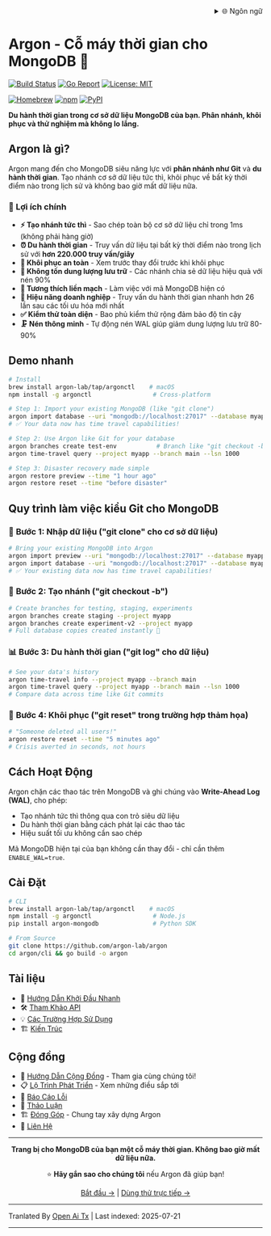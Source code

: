 <div align="right">
  <details>
    <summary >🌐 Ngôn ngữ</summary>
    <div>
      <div align="center">
        <a href="https://openaitx.github.io/view.html?user=argon-lab&project=argon&lang=en">English</a>
        | <a href="https://openaitx.github.io/view.html?user=argon-lab&project=argon&lang=zh-CN">简体中文</a>
        | <a href="https://openaitx.github.io/view.html?user=argon-lab&project=argon&lang=zh-TW">繁體中文</a>
        | <a href="https://openaitx.github.io/view.html?user=argon-lab&project=argon&lang=ja">日本語</a>
        | <a href="https://openaitx.github.io/view.html?user=argon-lab&project=argon&lang=ko">한국어</a>
        | <a href="https://openaitx.github.io/view.html?user=argon-lab&project=argon&lang=hi">हिन्दी</a>
        | <a href="https://openaitx.github.io/view.html?user=argon-lab&project=argon&lang=th">ไทย</a>
        | <a href="https://openaitx.github.io/view.html?user=argon-lab&project=argon&lang=fr">Français</a>
        | <a href="https://openaitx.github.io/view.html?user=argon-lab&project=argon&lang=de">Deutsch</a>
        | <a href="https://openaitx.github.io/view.html?user=argon-lab&project=argon&lang=es">Español</a>
        | <a href="https://openaitx.github.io/view.html?user=argon-lab&project=argon&lang=it">Italiano</a>
        | <a href="https://openaitx.github.io/view.html?user=argon-lab&project=argon&lang=ru">Русский</a>
        | <a href="https://openaitx.github.io/view.html?user=argon-lab&project=argon&lang=pt">Português</a>
        | <a href="https://openaitx.github.io/view.html?user=argon-lab&project=argon&lang=nl">Nederlands</a>
        | <a href="https://openaitx.github.io/view.html?user=argon-lab&project=argon&lang=pl">Polski</a>
        | <a href="https://openaitx.github.io/view.html?user=argon-lab&project=argon&lang=ar">العربية</a>
        | <a href="https://openaitx.github.io/view.html?user=argon-lab&project=argon&lang=fa">فارسی</a>
        | <a href="https://openaitx.github.io/view.html?user=argon-lab&project=argon&lang=tr">Türkçe</a>
        | <a href="https://openaitx.github.io/view.html?user=argon-lab&project=argon&lang=vi">Tiếng Việt</a>
        | <a href="https://openaitx.github.io/view.html?user=argon-lab&project=argon&lang=id">Bahasa Indonesia</a>
      </div>
    </div>
  </details>
</div>

# Argon - Cỗ máy thời gian cho MongoDB 🚀

[![Build Status](https://github.com/argon-lab/argon/actions/workflows/ci.yml/badge.svg)](https://github.com/argon-lab/argon/actions/workflows/ci.yml)
[![Go Report](https://goreportcard.com/badge/github.com/argon-lab/argon)](https://goreportcard.com/report/github.com/argon-lab/argon)
[![License: MIT](https://img.shields.io/badge/License-MIT-yellow.svg)](https://opensource.org/licenses/MIT)

[![Homebrew](https://img.shields.io/badge/Homebrew-argonctl-orange?logo=homebrew)](https://github.com/argon-lab/homebrew-tap)
[![npm](https://img.shields.io/npm/v/argonctl?logo=npm&label=npm)](https://www.npmjs.com/package/argonctl)
[![PyPI](https://img.shields.io/pypi/v/argon-mongodb?logo=pypi&label=PyPI)](https://pypi.org/project/argon-mongodb/)

**Du hành thời gian trong cơ sở dữ liệu MongoDB của bạn. Phân nhánh, khôi phục và thử nghiệm mà không lo lắng.**

## Argon là gì?

Argon mang đến cho MongoDB siêu năng lực với **phân nhánh như Git** và **du hành thời gian**. Tạo nhánh cơ sở dữ liệu tức thì, khôi phục về bất kỳ thời điểm nào trong lịch sử và không bao giờ mất dữ liệu nữa.

### 🎯 Lợi ích chính

- **⚡ Tạo nhánh tức thì** - Sao chép toàn bộ cơ sở dữ liệu chỉ trong 1ms (không phải hàng giờ)
- **⏰ Du hành thời gian** - Truy vấn dữ liệu tại bất kỳ thời điểm nào trong lịch sử với **hơn 220.000 truy vấn/giây**
- **🔄 Khôi phục an toàn** - Xem trước thay đổi trước khi khôi phục
- **💾 Không tốn dung lượng lưu trữ** - Các nhánh chia sẻ dữ liệu hiệu quả với nén 90%
- **🔌 Tương thích liền mạch** - Làm việc với mã MongoDB hiện có
- **🚀 Hiệu năng doanh nghiệp** - Truy vấn du hành thời gian nhanh hơn 26 lần sau các tối ưu hóa mới nhất
- **✅ Kiểm thử toàn diện** - Bao phủ kiểm thử rộng đảm bảo độ tin cậy
- **🗜️ Nén thông minh** - Tự động nén WAL giúp giảm dung lượng lưu trữ 80-90%

## Demo nhanh

```bash
# Install
brew install argon-lab/tap/argonctl    # macOS
npm install -g argonctl                 # Cross-platform

# Step 1: Import your existing MongoDB (like "git clone")
argon import database --uri "mongodb://localhost:27017" --database myapp --project myapp
# ✅ Your data now has time travel capabilities!

# Step 2: Use Argon like Git for your database
argon branches create test-env           # Branch like "git checkout -b"
argon time-travel query --project myapp --branch main --lsn 1000

# Step 3: Disaster recovery made simple
argon restore preview --time "1 hour ago"
argon restore reset --time "before disaster"
```
## Quy trình làm việc kiểu Git cho MongoDB

### 🔄 **Bước 1: Nhập dữ liệu ("git clone" cho cơ sở dữ liệu)**

```bash
# Bring your existing MongoDB into Argon
argon import preview --uri "mongodb://localhost:27017" --database myapp
argon import database --uri "mongodb://localhost:27017" --database myapp --project myapp
# ✅ Your existing data now has time travel capabilities!
```
### 🧪 **Bước 2: Tạo nhánh ("git checkout -b")**

```bash
# Create branches for testing, staging, experiments
argon branches create staging --project myapp
argon branches create experiment-v2 --project myapp
# Full database copies created instantly 🚀
```
### 📊 **Bước 3: Du hành thời gian ("git log" cho dữ liệu)**

```bash
# See your data's history
argon time-travel info --project myapp --branch main
argon time-travel query --project myapp --branch main --lsn 1000
# Compare data across time like Git commits
```
### 🚨 **Bước 4: Khôi phục ("git reset" trong trường hợp thảm họa)**

```bash
# "Someone deleted all users!"
argon restore reset --time "5 minutes ago"
# Crisis averted in seconds, not hours
```
## Cách Hoạt Động

Argon chặn các thao tác trên MongoDB và ghi chúng vào **Write-Ahead Log (WAL)**, cho phép:
- Tạo nhánh tức thì thông qua con trỏ siêu dữ liệu
- Du hành thời gian bằng cách phát lại các thao tác
- Hiệu suất tối ưu không cần sao chép

Mã MongoDB hiện tại của bạn không cần thay đổi - chỉ cần thêm `ENABLE_WAL=true`.

## Cài Đặt


```bash
# CLI
brew install argon-lab/tap/argonctl    # macOS
npm install -g argonctl                 # Node.js
pip install argon-mongodb               # Python SDK

# From Source
git clone https://github.com/argon-lab/argon
cd argon/cli && go build -o argon
```
## Tài liệu

- 📖 [Hướng Dẫn Khởi Đầu Nhanh](https://raw.githubusercontent.com/argon-lab/argon/master/./docs/QUICK_START.md)
- 🛠️ [Tham Khảo API](https://raw.githubusercontent.com/argon-lab/argon/master/./docs/API_REFERENCE.md)
- 💡 [Các Trường Hợp Sử Dụng](https://raw.githubusercontent.com/argon-lab/argon/master/./docs/USE_CASES.md)
- 🏗️ [Kiến Trúc](https://raw.githubusercontent.com/argon-lab/argon/master/./docs/ARCHITECTURE.md)

## Cộng đồng

- 🤝 [Hướng Dẫn Cộng Đồng](https://raw.githubusercontent.com/argon-lab/argon/master/./COMMUNITY.md) - Tham gia cùng chúng tôi!
- 📋 [Lộ Trình Phát Triển](https://raw.githubusercontent.com/argon-lab/argon/master/./ROADMAP.md) - Xem những điều sắp tới
- 🐛 [Báo Cáo Lỗi](https://github.com/argon-lab/argon/issues)
- 💬 [Thảo Luận](https://github.com/argon-lab/argon/discussions)
- 🏗️ [Đóng Góp](https://raw.githubusercontent.com/argon-lab/argon/master/./CONTRIBUTING.md) - Chung tay xây dựng Argon
- 📧 [Liên Hệ](https://www.argonlabs.tech)

---

<div align="center">

**Trang bị cho MongoDB của bạn một cỗ máy thời gian. Không bao giờ mất dữ liệu nữa.**

⭐ **Hãy gắn sao cho chúng tôi** nếu Argon đã giúp bạn!

[Bắt đầu →](https://raw.githubusercontent.com/argon-lab/argon/master/docs/QUICK_START.md) | [Dùng thử trực tiếp →](https://console.argonlabs.tech)

</div>


---

Tranlated By [Open Ai Tx](https://github.com/OpenAiTx/OpenAiTx) | Last indexed: 2025-07-21

---